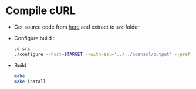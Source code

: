 # Compile cURL

* Get source code from [here](https://curl.haxx.se/download.html) and extract to `src` folder

* Configure build :

  ```bash
  cd src
  ./configure --host=$TARGET --with-ssl='../../openssl/output' --prefix="$(`echo realpath ../output`)"
  ```

* Build

  ```bash
  make
  make install
  ```
